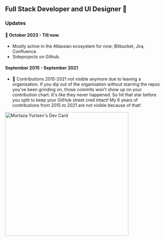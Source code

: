 ## Full Stack Developer and UI Designer 👋

### Updates

#### 🔭 October 2023 - Till now. 
- Mostly active in the Atlassian ecosystem for now; Bitbucket, Jira, Confluence.
- Sideprojects on Github.
  
#### September 2015 -  September 2021
- 📌 Contributions 2015-2021 not visible anymore due to leaving a organisation. If you dip out of the organisation without starring the repos you've been grinding on, those commits won't show up on your contribution chart. It's like they never happened. So hit that star before you split to keep your GitHub street cred intact! My 6 years of contributions from 2015 to 2021 are not visible because of that!

<a href="https://app.daily.dev/Myurtsev"><img src="https://api.daily.dev/devcards/af066285a52d4998a17cabd204f485f6.png?r=dy1" width="400" alt="Murtaza Yurtsev's Dev Card"/></a>
